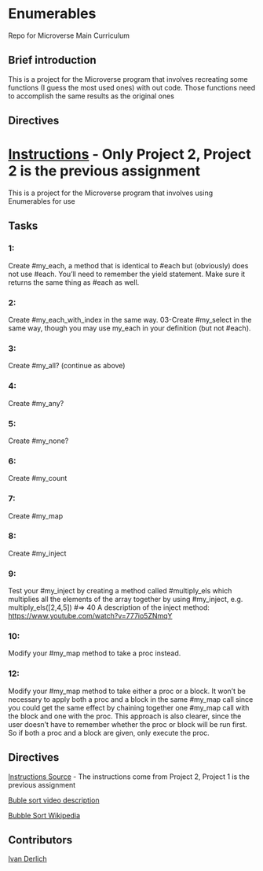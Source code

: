 # Enumerables
Repo for Microverse Main Curriculum

## Brief introduction

This is a project for the Microverse program that involves recreating some functions (I guess the most used ones) with out code.
Those functions need to accomplish the same results as the original ones

## Directives

[Instructions](https://www.theodinproject.com/courses/ruby-programming/lessons/advanced-building-blocks) - Only Project 2, Project 2 is the previous assignment
=======
This is a project for the Microverse program that involves using Enumerables for use

## Tasks

### 1:
Create #my_each, a method that is identical to #each but (obviously) does not use #each. You’ll need to remember the yield statement. Make sure it returns the same thing as #each as well.
### 2:
Create #my_each_with_index in the same way.
03-Create #my_select in the same way, though you may use
        my_each in your definition (but not #each).
### 3:
Create #my_all? (continue as above)
### 4:
Create #my_any?
### 5:
Create #my_none?
### 6:
Create #my_count
### 7:
Create #my_map
### 8:
Create #my_inject
### 9:
Test your #my_inject by creating a method called 
    #multiply_els which multiplies all the elements of the 
    array together by using #my_inject, e.g. 
    multiply_els([2,4,5]) #=> 40
    A description of the inject method:
    https://www.youtube.com/watch?v=777io5ZNmqY
### 10:
Modify your #my_map method to take a proc instead.
### 12:
Modify your #my_map method to take either a proc or a block. It won’t be necessary to apply both a proc and a block in the same #my_map call since you could get the same effect by chaining together one #my_map call with the block and one with the proc. This approach is also clearer, since the user doesn’t have to remember whether the proc or block will be run first. So if both a proc and a block are given, only execute the proc.

## Directives

[Instructions Source](https://www.theodinproject.com/courses/html5-and-css3/lessons/building-with-responsive-design) - The instructions come from Project 2, Project 1 is the previous assignment

[Buble sort video description](https://www.youtube.com/watch?v=8Kp-8OGwphY)

[Bubble Sort Wikipedia](http://en.wikipedia.org/wiki/Bubble_sort)

## Contributors

[Ivan Derlich](https://github.com/IvanDerlich)
